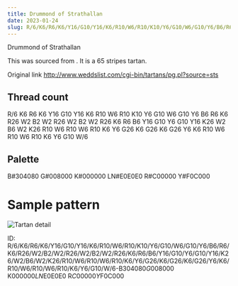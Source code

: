 ```yaml
---
title: Drummond of Strathallan
date: 2023-01-24
slug: R/6/K6/R6/K6/Y16/G10/Y16/K6/R10/W6/R10/K10/Y6/G10/W6/G10/Y6/B6/R6/K6/R26/W2/B2/W2/R26/W2/B2/W2/R26/K6/R6/B6/Y16/G10/Y6/G10/Y16/K26/W2/B6/W2/K26/R10/W6/R10/W6/R10/K6/Y6/G26/K6/G26/K6/G26/Y6/K6/R10/W6/R10/W6/R10/K6/Y6/G10/W/6-B$304080 G$008000 K$000000 LN$E0E0E0 R$C00000 Y$F0C000
---
```

Drummond of Strathallan

This was sourced from <no value>.  It is a 65 stripes tartan.

Original link http://www.weddslist.com/cgi-bin/tartans/pg.pl?source=sts

## Thread count
R/6 K6 R6 K6 Y16 G10 Y16 K6 R10 W6 R10 K10 Y6 G10 W6 G10 Y6 B6 R6 K6 R26 W2 B2 W2 R26 W2 B2 W2 R26 K6 R6 B6 Y16 G10 Y6 G10 Y16 K26 W2 B6 W2 K26 R10 W6 R10 W6 R10 K6 Y6 G26 K6 G26 K6 G26 Y6 K6 R10 W6 R10 W6 R10 K6 Y6 G10 W/6

## Palette
B#304080 G#008000 K#000000 LN#E0E0E0 R#C00000 Y#F0C000

# Sample pattern

![Tartan detail](tartan.png "R/6 K6 R6 K6 Y16 G10 Y16 K6 R10 W6 R10 K10 Y6 G10 W6 G10 Y6 B6 R6 K6 R26 W2 B2 W2 R26 W2 B2 W2 R26 K6 R6 B6 Y16 G10 Y6 G10 Y16 K26 W2 B6 W2 K26 R10 W6 R10 W6 R10 K6 Y6 G26 K6 G26 K6 G26 Y6 K6 R10 W6 R10 W6 R10 K6 Y6 G10 W/6 tartan")

ID: R/6/K6/R6/K6/Y16/G10/Y16/K6/R10/W6/R10/K10/Y6/G10/W6/G10/Y6/B6/R6/K6/R26/W2/B2/W2/R26/W2/B2/W2/R26/K6/R6/B6/Y16/G10/Y6/G10/Y16/K26/W2/B6/W2/K26/R10/W6/R10/W6/R10/K6/Y6/G26/K6/G26/K6/G26/Y6/K6/R10/W6/R10/W6/R10/K6/Y6/G10/W/6-B$304080 G$008000 K$000000 LN$E0E0E0 R$C00000 Y$F0C000